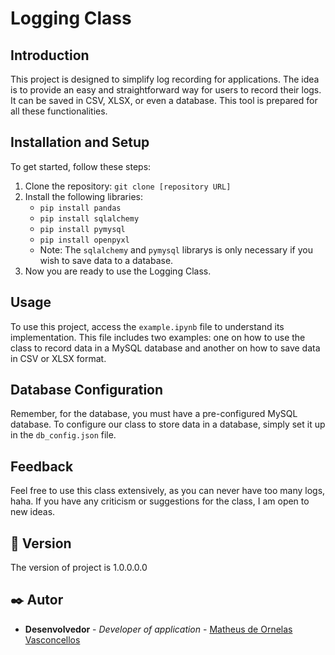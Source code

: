 # Logging Class

## Introduction
This project is designed to simplify log recording for applications. The idea is to provide an easy and straightforward way for users to record their logs. It can be saved in CSV, XLSX, or even a database. This tool is prepared for all these functionalities.

## Installation and Setup
To get started, follow these steps:
1. Clone the repository: `git clone [repository URL]`
2. Install the following libraries:
    - `pip install pandas`
    - `pip install sqlalchemy`
    - `pip install pymysql`
    - `pip install openpyxl`
    - Note: The `sqlalchemy` and `pymysql` librarys is only necessary if you wish to save data to a database.
3. Now you are ready to use the Logging Class.

## Usage
To use this project, access the `example.ipynb` file to understand its implementation. This file includes two examples: one on how to use the class to record data in a MySQL database and another on how to save data in CSV or XLSX format.

## Database Configuration
Remember, for the database, you must have a pre-configured MySQL database. To configure our class to store data in a database, simply set it up in the `db_config.json` file.

## Feedback
Feel free to use this class extensively, as you can never have too many logs, haha. If you have any criticism or suggestions for the class, I am open to new ideas.

## 📌 Version
The version of project is 1.0.0.0.0

## ✒️ Autor
* **Desenvolvedor** - *Developer of application* - [Matheus de Ornelas Vasconcellos](https://github.com/MatheusOrnelas)